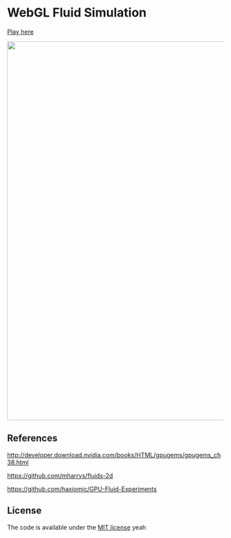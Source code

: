 # WebGL Fluid Simulation

[Play here](https://paveldogreat.github.io/WebGL-Fluid-Simulation/)


<img src="/screenshot.jpg?raw=true" width="880">

## References

http://developer.download.nvidia.com/books/HTML/gpugems/gpugems_ch38.html

https://github.com/mharrys/fluids-2d

https://github.com/haxiomic/GPU-Fluid-Experiments

## License

The code is available under the [MIT license](LICENSE)
yeah
